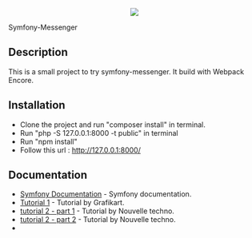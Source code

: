 <p align="center"><a href="https://symfony.com" target="_blank">
    <img src="https://www.wanadev.fr/uploads/documents/cover-messenger-symfony.png">
</a></p>

Symfony-Messenger

Description
------------

This is a small project to try symfony-messenger.
It build with Webpack Encore.

Installation
------------

* Clone the project and run "composer install" in terminal.
* Run "php -S 127.0.0.1:8000 -t public" in terminal 
* Run "npm install"
* Follow this url : http://127.0.0.1:8000/


Documentation
-------------
* [Symfony Documentation](https://symfony.com/doc/current/components/messenger.html) - Symfony documentation.
* [Tutorial 1](https://www.youtube.com/watch?v=0BWU-liZIU4) - Tutorial by Grafikart.
* [tutorial 2 - part 1](https://www.youtube.com/watch?v=p6hlTWyDRmE) - Tutorial by Nouvelle techno.
* [tutorial 2 - part 2](https://www.youtube.com/watch?v=X8eNdUkLA-0) - Tutorial by Nouvelle techno.
* 







